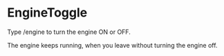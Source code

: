 # EngineToggle
Type /engine to turn the engine ON or OFF.

The engine keeps running, when you leave without turning the engine off.
